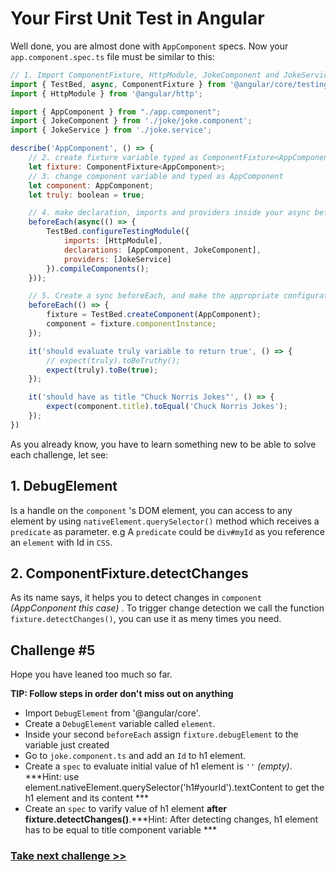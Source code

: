 # Your First Unit Test in Angular
Well done, you are almost done with `AppComponent` specs. Now your `app.component.spec.ts` file must be similar to this:

```js
// 1. Import ComponentFixture, HttpModule, JokeComponent and JokeService
import { TestBed, async, ComponentFixture } from '@angular/core/testing';
import { HttpModule } from '@angular/http';

import { AppComponent } from "./app.component";
import { JokeComponent } from './joke/joke.component';
import { JokeService } from './joke.service';

describe('AppComponent', () => {
	// 2. create fixture variable typed as ComponentFixture<AppComponent>
	let fixture: ComponentFixture<AppComponent>;
	// 3. change component variable and typed as AppComponent
	let component: AppComponent;
	let truly: boolean = true;

	// 4. make declaration, imports and providers inside your async beforeEach
	beforeEach(async(() => {
		TestBed.configureTestingModule({
			imports: [HttpModule],
			declarations: [AppComponent, JokeComponent],
			providers: [JokeService]
		}).compileComponents();
	}));

	// 5. Create a sync beforeEach, and make the appropriate configuration inside it
	beforeEach(() => {
		fixture = TestBed.createComponent(AppComponent);
		component = fixture.componentInstance;
	});

	it('should evaluate truly variable to return true', () => {
		// expect(truly).toBeTruthy();
		expect(truly).toBe(true);
	});

	it('should have as title "Chuck Norris Jokes"', () => {
		expect(component.title).toEqual('Chuck Norris Jokes');
	});
})

```
As you already know, you have to learn something new to be able to solve each challenge, let see:

## 1. DebugElement

Is a handle on the `component` 's DOM element, you can access to any element by using `nativeElement.querySelector()` method which receives a `predicate` as parameter. e.g A `predicate` could be `div#myId` as you reference an `element` with Id in `CSS`.

## 2. ComponentFixture<T>.detectChanges

As its name says, it helps you to detect changes in `component` *(AppConponent this case)* . To trigger change detection we call the function `fixture.detectChanges()`, you can use it as meny times you need.


## Challenge #5

Hope you have leaned too much so far.

**TIP: Follow steps in order don't miss out on anything**

- Import `DebugElement` from '@angular/core'.
- Create a  `DebugElement` variable called `element`.
- Inside your second `beforeEach` assign `fixture.debugElement` to the variable just created
- Go to `joke.component.ts` and add an `Id` to h1 element.
- Create a `spec` to evaluate initial value of h1 element is `''` *(empty)*. ***Hint: use element.nativeElement.querySelector('h1#yourId').textContent to get the h1 element and its content ***
- Create an `spec` to varify value of h1 element **after fixture.detectChanges()**.***Hint: After detecting changes, h1 element has to be equal to title component variable ***

### [Take next challenge >>](https://github.com/jevvilla/Workshop-ATesting/tree/6#your-first-unit-test-in-angular)
